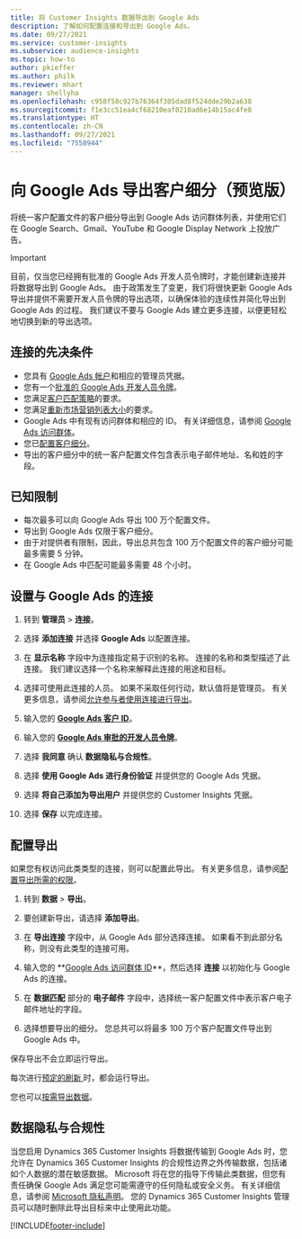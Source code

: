 ```yaml
---
title: 将 Customer Insights 数据导出到 Google Ads
description: 了解如何配置连接和导出到 Google Ads。
ms.date: 09/27/2021
ms.service: customer-insights
ms.subservice: audience-insights
ms.topic: how-to
author: pkieffer
ms.author: philk
ms.reviewer: mhart
manager: shellyha
ms.openlocfilehash: c958f58c927b76364f305dad8f524dde29b2a638
ms.sourcegitcommit: f1e3cc51ea4cf68210eaf0210ad6e14b15ac4fe8
ms.translationtype: HT
ms.contentlocale: zh-CN
ms.lasthandoff: 09/27/2021
ms.locfileid: "7558944"
---
```

# <a name="export-segments-to-google-ads-preview"></a>向 Google Ads 导出客户细分（预览版）

将统一客户配置文件的客户细分导出到 Google Ads 访问群体列表，并使用它们在 Google Search、Gmail、YouTube 和 Google Display Network 上投放广告。 

> [!IMPORTANT]
> 目前，仅当您已经拥有批准的 Google Ads 开发人员令牌时，才能创建新连接并将数据导出到 Google Ads。 由于政策发生了变更，我们将很快更新 Google Ads 导出并提供不需要开发人员令牌的导出选项，以确保体验的连续性并简化导出到 Google Ads 的过程。 我们建议不要与 Google Ads 建立更多连接，以便更轻松地切换到新的导出选项。

## <a name="prerequisites-for-connection"></a>连接的先决条件

-   您具有 [Google Ads 帐户](https://ads.google.com/)和相应的管理员凭据。
-   您有一个[批准的 Google Ads 开发人员令牌](https://developers.google.com/google-ads/api/docs/first-call/dev-token)。 
-   您满足[客户匹配策略](https://support.google.com/adspolicy/answer/6299717)的要求。
-   您满足[重新市场营销列表大小](https://support.google.com/google-ads/answer/7558048)的要求。
-   Google Ads 中有现有访问群体和相应的 ID。 有关详细信息，请参阅 [Google Ads 访问群体](https://support.google.com/google-ads/answer/7558048?hl=en#:~:text=Audience%20lists%20is%20a%20section,Display%20Network%20through%20remarketing%20campaigns.)。
-   您已[配置客户细分](segments.md)。
-   导出的客户细分中的统一客户配置文件包含表示电子邮件地址、名和姓的字段。

## <a name="known-limitations"></a>已知限制

- 每次最多可以向 Google Ads 导出 100 万个配置文件。
- 导出到 Google Ads 仅限于客户细分。
- 由于对提供者有限制，因此，导出总共包含 100 万个配置文件的客户细分可能最多需要 5 分钟。 
- 在 Google Ads 中匹配可能最多需要 48 个小时。

## <a name="set-up-connection-to-google-ads"></a>设置与 Google Ads 的连接

1. 转到 **管理员** > **连接**。

1. 选择 **添加连接** 并选择 **Google Ads** 以配置连接。

1. 在 **显示名称** 字段中为连接指定易于识别的名称。 连接的名称和类型描述了此连接。 我们建议选择一个名称来解释此连接的用途和目标。

1. 选择可使用此连接的人员。 如果不采取任何行动，默认值将是管理员。 有关更多信息，请参阅[允许参与者使用连接进行导出](connections.md#allow-contributors-to-use-a-connection-for-exports)。

1. 输入您的 **[Google Ads 客户 ID](https://support.google.com/google-ads/answer/1704344)**。

1. 输入您的 **[Google Ads 审批的开发人员令牌](https://developers.google.com/google-ads/api/docs/first-call/dev-token)**。

1. 选择 **我同意** 确认 **数据隐私与合规性**。

1. 选择 **使用 Google Ads 进行身份验证** 并提供您的 Google Ads 凭据。

1. 选择 **将自己添加为导出用户** 并提供您的 Customer Insights 凭据。

1. 选择 **保存** 以完成连接。 

## <a name="configure-an-export"></a>配置导出

如果您有权访问此类类型的连接，则可以配置此导出。 有关更多信息，请参阅[配置导出所需的权限](export-destinations.md#set-up-a-new-export)。

1. 转到 **数据** > **导出**。

1. 要创建新导出，请选择 **添加导出**。

1. 在 **导出连接** 字段中，从 Google Ads 部分选择连接。 如果看不到此部分名称，则没有此类型的连接可用。

1. 输入您的 **[Google Ads 访问群体 ID](https://support.google.com/google-ads/answer/7558048?hl=en#:~:text=Audience%20lists%20is%20a%20section,Display%20Network%20through%20remarketing%20campaigns.)**，然后选择 **连接** 以初始化与 Google Ads 的连接。

1. 在 **数据匹配** 部分的 **电子邮件** 字段中，选择统一客户配置文件中表示客户电子邮件地址的字段。

1. 选择想要导出的细分。 您总共可以将最多 100 万个客户配置文件导出到 Google Ads 中。

保存导出不会立即运行导出。

每次进行[预定的刷新 ](system.md#schedule-tab)时，都会运行导出。 

您也可以[按需导出数据](export-destinations.md#run-exports-on-demand)。 

## <a name="data-privacy-and-compliance"></a>数据隐私与合规性

当您启用 Dynamics 365 Customer Insights 将数据传输到 Google Ads 时，您允许在 Dynamics 365 Customer Insights 的合规性边界之外传输数据，包括诸如个人数据的潜在敏感数据。 Microsoft 将在您的指导下传输此类数据，但您有责任确保 Google Ads 满足您可能需遵守的任何隐私或安全义务。 有关详细信息，请参阅 [Microsoft 隐私声明](https://go.microsoft.com/fwlink/?linkid=396732)。
您的 Dynamics 365 Customer Insights 管理员可以随时删除此导出目标来中止使用此功能。


[!INCLUDE[footer-include](../includes/footer-banner.md)]
